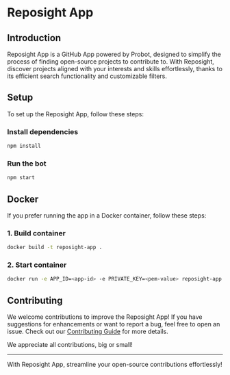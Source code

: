 # Reposight App

## **Introduction**

Reposight App is a GitHub App powered by Probot, designed to simplify the process of finding open-source projects to contribute to. With Reposight, discover projects aligned with your interests and skills effortlessly, thanks to its efficient search functionality and customizable filters.

## **Setup**

To set up the Reposight App, follow these steps:

### Install dependencies

```bash
npm install
```

### Run the bot

```bash
npm start
```

## **Docker**

If you prefer running the app in a Docker container, follow these steps:

### 1. Build container

```bash
docker build -t reposight-app .
```

### 2. Start container

```bash
docker run -e APP_ID=<app-id> -e PRIVATE_KEY=<pem-value> reposight-app
```

## **Contributing**

We welcome contributions to improve the Reposight App! If you have suggestions for enhancements or want to report a bug, feel free to open an issue. Check out our [Contributing Guide](#) for more details.

We appreciate all contributions, big or small! 

---
With Reposight App, streamline your open-source contributions effortlessly!
